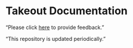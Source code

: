 # Takeout Documentation


“Please click [here](https://support.google.com/accounts/contact/takeout_feedback?sjid=10260094094251490988-NA) to provide feedback.”

“This repository is updated periodically.”
